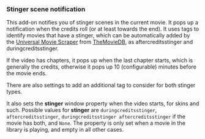 ### Stinger scene notification

This add-on notifies you of stinger scenes in the current movie. It pops up a notification when the credits roll (or at least towards the end). It uses tags to identify movies that have a stinger, which can be automatically added by the [Universal Movie Scraper](http://forum.kodi.tv/showthread.php?tid=129821) from [TheMovieDB](https://www.themoviedb.org/), as aftercreditsstinger and duringcreditsstinger.

If the video has chapters, it pops up when the last chapter starts, which is generally the credits, otherwise it pops up 10 (configurable) minutes before the movie ends.

There are also settings to add an additional tag to consider for both stinger types.

It also sets the **stinger** window property when the video starts, for skins and such. Possible values for **stinger** are `duringcreditsstinger`, `aftercreditsstinger`, `duringcreditsstinger aftercreditsstinger` if the movie has both, and `None`. The property is only set when a movie in the library is playing, and empty in all other cases.
